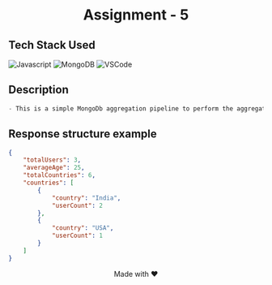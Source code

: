 <h1 align="center">Assignment - 5</h1>

## Tech Stack Used

![Javascript](https://img.shields.io/badge/Javascript-F0DB4F?style=for-the-badge&labelColor=black&logo=javascript&logoColor=F0DB4F)
![MongoDB](https://img.shields.io/badge/MongoDB-4EA94B?style=for-the-badge&logo=mongodb&logoColor=white)
![VSCode](https://img.shields.io/badge/Visual_Studio-0078d7?style=for-the-badge&logo=visual%20studio&logoColor=white)


## Description
```js
- This is a simple MongoDb aggregation pipeline to perform the aggregation which calculate the total number of users, the average age and the number of users in each country.
```

## Response structure example
```json
{
    "totalUsers": 3,
    "averageAge": 25,
    "totalCountries": 6,
    "countries": [
        {
            "country": "India",
            "userCount": 2
        },
        {
            "country": "USA",
            "userCount": 1
        }
    ]
}
```

<div align="center">Made with ❤️</div>